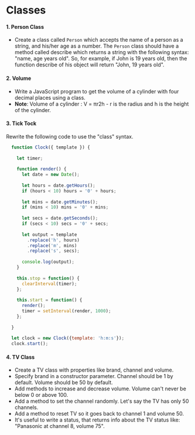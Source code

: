 # Classes

#### 1. Person Class
* Create a class called `Person` which accepts the name of a person as a string, and his/her age as a number. The `Person` class should have a method called describe which returns a string with the following syntax: "name, age years old". So, for example, if John is 19 years old, then the function describe of his object will return "John, 19 years old".

#### 2. Volume
* Write a JavaScript program to get the volume of a cylinder with four decimal places using a class. 
* **Note**: Volume of a cylinder : V = πr2h - r is the radius and h is the height of the cylinder.

#### 3. Tick Tock
Rewrite the following code to use the "class" syntax. 
```javascript
  function Clock({ template }) {
  
    let timer;
  
    function render() {
      let date = new Date();
  
      let hours = date.getHours();
      if (hours < 10) hours = '0' + hours;
  
      let mins = date.getMinutes();
      if (mins < 10) mins = '0' + mins;
  
      let secs = date.getSeconds();
      if (secs < 10) secs = '0' + secs;
  
      let output = template
        .replace('h', hours)
        .replace('m', mins)
        .replace('s', secs);
  
      console.log(output);
    }
  
    this.stop = function() {
      clearInterval(timer);
    };
  
    this.start = function() {
      render();
      timer = setInterval(render, 1000);
    };
  
  }
  
  let clock = new Clock({template: 'h:m:s'});
  clock.start();
```
#### 4. TV Class
* Create a TV class with properties like brand, channel and volume.
* Specify brand in a constructor parameter. Channel should be 1 by default. Volume should be 50 by default.
* Add methods to increase and decrease volume. Volume can't never be below 0 or above 100.
* Add a method to set the channel randomly. Let's say the TV has only 50 channels.
* Add a method to reset TV so it goes back to channel 1 and volume 50. 
* It's useful to write a status, that returns info about the TV status like: "Panasonic at channel 8, volume 75".

